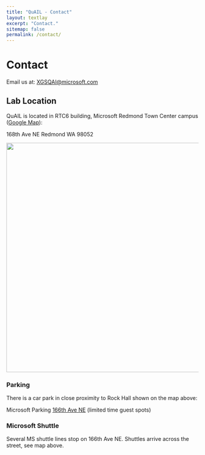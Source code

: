 ```yaml
---
title: "QuAIL - Contact"
layout: textlay
excerpt: "Contact."
sitemap: false
permalink: /contact/
---
```


# Contact

Email us at: XGSQAI@microsoft.com

## Lab Location

QuAIL is located in RTC6 building, Microsoft Redmond Town Center campus ([Google Map](https://goo.gl/maps/U2wFqeWM2WmNAzek9)):

168th Ave NE 
Redmond 
WA 98052

<img src="{{ site.url }}{{ site.baseurl }}/images/contactpic/map.png" style="width: 600px">

 
### Parking

There is a car park in close proximity to Rock Hall shown on the map above:

Microsoft Parking [166th Ave NE](https://goo.gl/maps/Y2KSe3ZBaNYAPnRU9) (limited time guest spots)

<!-- ### Public transport
There are two MUNI lines with stops in close proximity to UCSF Mission Bay: the T-Third St and 55-16th St.

1. T-Third St. [link](https://www.sfmta.com/routes/t-third-street)
1. 55-16th St. [link](https://www.sfmta.com/routes/55-16th-street)
  -->
### Microsoft Shuttle
Several MS shuttle lines stop on 166th Ave NE. Shuttles arrive across the street, see map above.

<!-- - The UCSF Shuttle map can be found [here](https://campuslifeservices.ucsf.edu/upload/transportation/files/UCSF_Shuttle_Map_8.5x11.pdf)

- The Next Shuttle can be found [here](https://ucsf.tripshot.com/) -->


